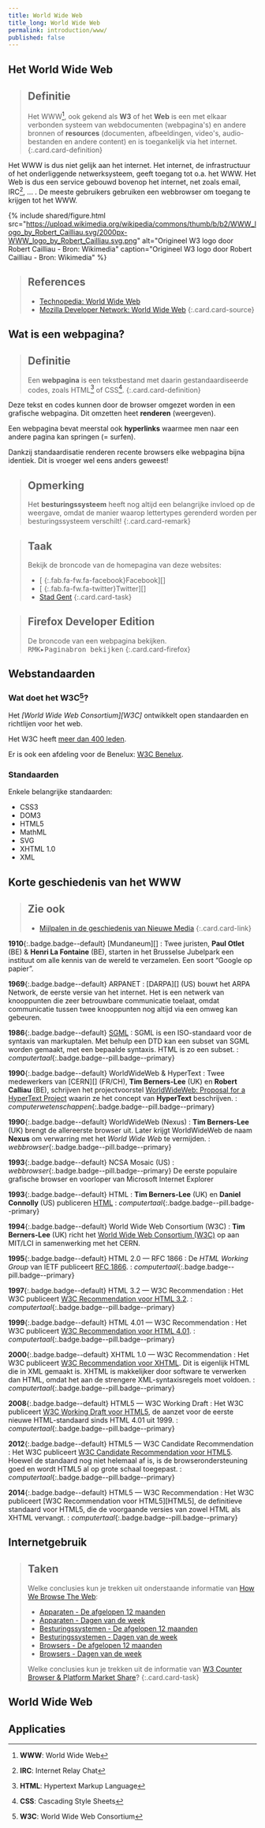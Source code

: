 ```yaml
---
title: World Wide Web
title_long: World Wide Web
permalink: introduction/www/
published: false
---
```


Het World Wide Web
------------------

> Definitie
> ---
> Het WWW[^WWW], ook gekend als **W3** of het **Web** is een met elkaar verbonden systeem van webdocumenten (webpagina's) en andere bronnen of **resources** (documenten, afbeeldingen, video's, audio-bestanden en andere content) en is toegankelijk via het internet.
{:.card.card-definition}

Het WWW is dus niet gelijk aan het internet. Het internet, de infrastructuur of het onderliggende netwerksysteem, geeft toegang tot o.a. het WWW. Het Web is dus een service gebouwd bovenop het internet, net zoals email, IRC[^IRC], ... . De meeste gebruikers gebruiken een webbrowser om toegang te krijgen tot het WWW.



[^WWW]: **WWW**: World Wide Web
[^IRC]: **IRC**: Internet Relay Chat

{% include shared/figure.html src="https://upload.wikimedia.org/wikipedia/commons/thumb/b/b2/WWW_logo_by_Robert_Cailliau.svg/2000px-WWW_logo_by_Robert_Cailliau.svg.png" alt="Origineel W3 logo door Robert Cailliau - Bron: Wikimedia" caption="Origineel W3 logo door Robert Cailliau - Bron: Wikimedia" %}


> References
> ---
> - [Technopedia: World Wide Web](https://www.techopedia.com/definition/5217/world-wide-web-www)
> - [Mozilla Developer Network: World Wide Web](https://developer.mozilla.org/en-US/docs/Glossary/World_Wide_Web)
{:.card.card-source}


Wat is een webpagina?
---------------------

> Definitie
> ---
> Een **webpagina** is een tekstbestand met daarin gestandaardiseerde codes, zoals HTML[^HTML] of CSS[^CSS].
{:.card.card-definition}

[^HTML]: **HTML**: Hypertext Markup Language
[^CSS]: **CSS**: Cascading Style Sheets

Deze tekst en codes kunnen door de browser omgezet worden in een grafische webpagina. Dit omzetten heet **renderen** (weergeven). 

Een webpagina bevat meerstal ook **hyperlinks** waarmee men naar een andere pagina kan springen (= surfen).

Dankzij standaardisatie renderen recente browsers elke webpagina bijna identiek. Dit is vroeger wel eens anders geweest!

> Opmerking
> ---
> Het **besturingssysteem** heeft nog altijd een belangrijke invloed op de weergave, omdat de manier waarop lettertypes gerenderd worden per besturingssysteem verschilt!
{:.card.card-remark}

> Taak
> ---
> Bekijk de broncode van de homepagina van deze websites:
>
> - [*&nbsp;*{:.fab.fa-fw.fa-facebook}Facebook][]
> - [*&nbsp;*{:.fab.fa-fw.fa-twitter}Twitter][]
> - [Stad Gent](https://stad.gent)
{:.card.card-task}

> Firefox Developer Edition
> ---
> De broncode van een webpagina bekijken.  
> <kbd class="menu"><kbd>RMK</kbd>&#9656;<kbd>Paginabron bekijken</kbd></kbd>
{:.card.card-firefox}

Webstandaarden
--------------

### Wat doet het W3C[^W3C]?

[^W3C]: **W3C**: World Wide Web Consortium

Het *[World Wide Web Consortium][W3C]* ontwikkelt open standaarden en richtlijen voor het web.

Het W3C heeft [meer dan 400 leden](https://www.w3.org/Consortium/Member/List).

Er is ook een afdeling voor de Benelux: [W3C Benelux](http://www.w3c.nl).

### Standaarden

Enkele belangrijke standaarden:

 - CSS3
 - DOM3
 - HTML5
 - MathML
 - SVG
 - XHTML 1.0
 - XML

Korte geschiedenis van het WWW
------------------------------

> Zie ook
> ---
> - [Mijlpalen in de geschiedenis van Nieuwe Media](http://www.gdm.gent/1718-wanm/mijlpalen/)
{:.card.card-link}

**1910**{:.badge.badge--default} [Mundaneum][]
: Twee juristen, **Paul Otlet** (BE) & **Henri La Fontaine** (BE), starten in het Brusselse Jubelpark een instituut om alle kennis van de wereld te verzamelen. Een soort “Google op papier”.

**1969**{:.badge.badge--default} ARPANET
: [DARPA][] (US) bouwt het ARPA Network, de eerste versie van het internet. Het is een netwerk van knooppunten die zeer betrouwbare communicatie toelaat, omdat communicatie tussen twee knooppunten nog altijd via een omweg kan gebeuren.

**1986**{:.badge.badge--default} [SGML](http://www.iso.org/iso/home/store/catalogue_tc/catalogue_detail.htm?csnumber=16387)
: SGML is een ISO-standaard voor de syntaxis van markuptalen. Met behulp een DTD kan een subset van SGML worden gemaakt, met een bepaalde syntaxis. HTML is zo een subset.
: *computertaal*{:.badge.badge--pill.badge--primary}

**1990**{:.badge.badge--default} WorldWideWeb & HyperText
: Twee medewerkers van [CERN][] (FR/CH), **Tim Berners-Lee** (UK) en **Robert Calliau** (BE), schrijven het projectvoorstel [WorldWideWeb: Proposal for a HyperText Project](https://www.w3.org/Proposal.html) waarin ze het concept van **HyperText** beschrijven.
: *computerwetenschappen*{:.badge.badge--pill.badge--primary}

**1990**{:.badge.badge--default} WorldWideWeb (Nexus)
: **Tim Berners-Lee** (UK) brengt de allereerste browser uit. Later krijgt WorldWideWeb de naam **Nexus** om verwarring met het *World Wide Web* te vermijden.
: *webbrowser*{:.badge.badge--pill.badge--primary}

**1993**{:.badge.badge--default} NCSA Mosaic (US)
: *webbrowser*{:.badge.badge--pill.badge--primary} De eerste populaire grafische browser en voorloper van Microsoft Internet Explorer

**1993**{:.badge.badge--default} HTML
: **Tim Berners-Lee** (UK) en **Daniel Connolly** (US) publiceren [HTML](https://www.w3.org/MarkUp/draft-ietf-iiir-html-01)
: *computertaal*{:.badge.badge--pill.badge--primary}

**1994**{:.badge.badge--default} World Wide Web Consortium (W3C)
: **Tim Berners-Lee** (UK) richt het [World Wide Web Consortium (W3C)](https://www.w3.org/Consortium/facts.html) op aan MIT/LCI in samenwerking met het CERN.

**1995**{:.badge.badge--default} HTML 2.0 &mdash; RFC 1866
: De *HTML Working Group* van IETF publiceert [RFC 1866](https://tools.ietf.org/html/rfc1866).
: *computertaal*{:.badge.badge--pill.badge--primary}

**1997**{:.badge.badge--default} HTML 3.2 &mdash; W3C Recommendation
: Het W3C publiceert [W3C Recommendation voor HTML 3.2](https://www.w3.org/TR/REC-html32).
: *computertaal*{:.badge.badge--pill.badge--primary}

**1999**{:.badge.badge--default} HTML 4.01 &mdash; W3C Recommendation
: Het W3C publiceert [W3C Recommendation voor HTML 4.01](https://www.w3.org/TR/html4/).
: *computertaal*{:.badge.badge--pill.badge--primary}

**2000**{:.badge.badge--default} XHTML 1.0 &mdash; W3C Recommendation
: Het W3C publiceert [W3C Recommendation voor XHTML](https://www.w3.org/TR/xhtml1/). Dit is eigenlijk HTML die in XML gemaakt is. XHTML is makkelijker door software te verwerken dan HTML, omdat het aan de strengere XML-syntaxisregels moet voldoen.
: *computertaal*{:.badge.badge--pill.badge--primary}

**2008**{:.badge.badge--default} HTML5 &mdash; W3C Working Draft
: Het W3C publiceert [W3C Working Draft voor HTML5](https://www.w3.org/TR/2008/WD-html5-20080122/), de aanzet voor de eerste nieuwe HTML-standaard sinds HTML 4.01 uit 1999.
: *computertaal*{:.badge.badge--pill.badge--primary}

**2012**{:.badge.badge--default} HTML5 &mdash; W3C Candidate Recommendation
: Het W3C publiceert [W3C Candidate Recommendation voor HTML5](https://www.w3.org/TR/2012/CR-html5-20121217/). Hoewel de standaard nog niet helemaal af is, is de browserondersteuning goed en wordt HTML5 al op grote schaal toegepast.
: *computertaal*{:.badge.badge--pill.badge--primary}

**2014**{:.badge.badge--default} HTML5 &mdash; W3C Recommendation
: Het W3C publiceert [W3C Recommendation voor HTML5][HTML5], de definitieve standaard voor HTML5, die de voorgaande versies van zowel HTML als XHTML vervangt.
: *computertaal*{:.badge.badge--pill.badge--primary}

Internetgebruik
---------------

> Taken
> ---
> Welke conclusies kun je trekken uit onderstaande informatie van [How We Browse The Web](http://howwebrowse.be):
>
> - [Apparaten - De afgelopen 12 maanden         ](http://howwebrowse.be/nl/report/device/last_12_months/e30=)
> - [Apparaten - Dagen van de week               ](http://howwebrowse.be/nl/report/device/weekdays/e30=)
> - [Besturingssystemen - De afgelopen 12 maanden](http://howwebrowse.be/nl/report/os/last_12_months/e30=)
> - [Besturingssystemen - Dagen van de week      ](http://howwebrowse.be/nl/report/os/weekdays/e30=)
> - [Browsers - De afgelopen 12 maanden          ](http://howwebrowse.be/nl/report/browser/last_12_months/e30=)
> - [Browsers - Dagen van de week                ](http://howwebrowse.be/nl/report/browser/weekdays/e30=)
>
> Welke conclusies kun je trekken uit de informatie van [W3 Counter Browser & Platform Market Share](https://www.w3counter.com/globalstats.php?year=2016&month=9)?
{:.card.card-task}

World Wide Web
--------------

Applicaties
----------- 